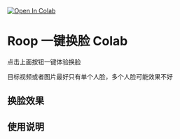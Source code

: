 [![Open In Colab](https://colab.research.google.com/assets/colab-badge.svg)](https://colab.research.google.com/github/k186/roop-colab/blob/main/swapface)

# Roop 一键换脸 Colab

点击上面按钮一键体验换脸

目标视频或者图片最好只有单个人脸，多个人脸可能效果不好

## 换脸效果



## 使用说明




